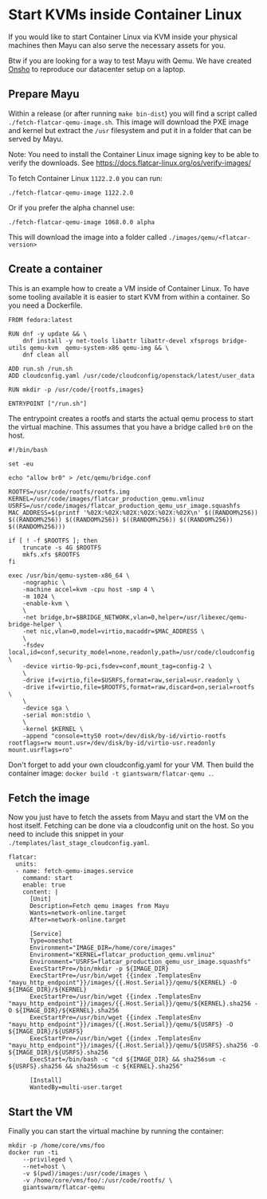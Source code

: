 # Start KVMs inside Container Linux

If you would like to start Container Linux via KVM inside your physical machines then Mayu can also serve the necessary assets for you.

Btw if you are looking for a way to test Mayu with Qemu. We have created [Onsho](https://github.com/giantswarm/onsho) to reproduce our datacenter setup on a laptop.

## Prepare Mayu

Within a release (or after running `make bin-dist`) you will find a script called `./fetch-flatcar-qemu-image.sh`. This image will download the PXE image and kernel but extract the `/usr` filesystem and put it in a folder that can be served by Mayu.

Note: You need to install the Container Linux image signing key to be able to verify the downloads. See https://docs.flatcar-linux.org/os/verify-images/

To fetch Container Linux `1122.2.0` you can run:
```
./fetch-flatcar-qemu-image 1122.2.0
```

Or if you prefer the alpha channel use:
```
./fetch-flatcar-qemu-image 1068.0.0 alpha
```

This will download the image into a folder called `./images/qemu/<flatcar-version>`

## Create a container

This is an example how to create a VM inside of Container Linux. To have some tooling available it is easier to start KVM from within a container. So you need a Dockerfile.

```
FROM fedora:latest

RUN dnf -y update && \
    dnf install -y net-tools libattr libattr-devel xfsprogs bridge-utils qemu-kvm  qemu-system-x86 qemu-img && \
    dnf clean all

ADD run.sh /run.sh
ADD cloudconfig.yaml /usr/code/cloudconfig/openstack/latest/user_data

RUN mkdir -p /usr/code/{rootfs,images}

ENTRYPOINT ["/run.sh"]
```

The entrypoint creates a rootfs and starts the actual qemu process to start the virtual machine. This assumes that you have a bridge called `br0` on the host.

```
#!/bin/bash

set -eu

echo "allow br0" > /etc/qemu/bridge.conf

ROOTFS=/usr/code/rootfs/rootfs.img
KERNEL=/usr/code/images/flatcar_production_qemu.vmlinuz
USRFS=/usr/code/images/flatcar_production_qemu_usr_image.squashfs
MAC_ADDRESS=$(printf '%02X:%02X:%02X:%02X:%02X:%02X\n' $((RANDOM%256)) $((RANDOM%256)) $((RANDOM%256)) $((RANDOM%256)) $((RANDOM%256)) $((RANDOM%256)))

if [ ! -f $ROOTFS ]; then
    truncate -s 4G $ROOTFS
    mkfs.xfs $ROOTFS
fi

exec /usr/bin/qemu-system-x86_64 \
    -nographic \
    -machine accel=kvm -cpu host -smp 4 \
    -m 1024 \
    -enable-kvm \
    \
    -net bridge,br=$BRIDGE_NETWORK,vlan=0,helper=/usr/libexec/qemu-bridge-helper \
    -net nic,vlan=0,model=virtio,macaddr=$MAC_ADDRESS \
    \
    -fsdev local,id=conf,security_model=none,readonly,path=/usr/code/cloudconfig \
    -device virtio-9p-pci,fsdev=conf,mount_tag=config-2 \
    \
    -drive if=virtio,file=$USRFS,format=raw,serial=usr.readonly \
    -drive if=virtio,file=$ROOTFS,format=raw,discard=on,serial=rootfs \
    \
    -device sga \
    -serial mon:stdio \
    \
    -kernel $KERNEL \
    -append "console=ttyS0 root=/dev/disk/by-id/virtio-rootfs rootflags=rw mount.usr=/dev/disk/by-id/virtio-usr.readonly mount.usrflags=ro"
```

Don't forget to add your own cloudconfig.yaml for your VM. Then build the container image: `docker build -t giantswarm/flatcar-qemu .`.

## Fetch the image

Now you just have to fetch the assets from Mayu and start the VM on the host itself. Fetching can be done via a cloudconfig unit on the host. So you need to include this snippet in your `./templates/last_stage_cloudconfig.yaml`.

```
flatcar:
  units:
  - name: fetch-qemu-images.service
    command: start
    enable: true
    content: |
      [Unit]
      Description=Fetch qemu images from Mayu
      Wants=network-online.target
      After=network-online.target

      [Service]
      Type=oneshot
      Environment="IMAGE_DIR=/home/core/images"
      Environment="KERNEL=flatcar_production_qemu.vmlinuz"
      Environment="USRFS=flatcar_production_qemu_usr_image.squashfs"
      ExecStartPre=/bin/mkdir -p ${IMAGE_DIR}
      ExecStartPre=/usr/bin/wget {{index .TemplatesEnv "mayu_http_endpoint"}}/images/{{.Host.Serial}}/qemu/${KERNEL} -O ${IMAGE_DIR}/${KERNEL}
      ExecStartPre=/usr/bin/wget {{index .TemplatesEnv "mayu_http_endpoint"}}/images/{{.Host.Serial}}/qemu/${KERNEL}.sha256 -O ${IMAGE_DIR}/${KERNEL}.sha256
      ExecStartPre=/usr/bin/wget {{index .TemplatesEnv "mayu_http_endpoint"}}/images/{{.Host.Serial}}/qemu/${USRFS} -O ${IMAGE_DIR}/${USRFS}
      ExecStartPre=/usr/bin/wget {{index .TemplatesEnv "mayu_http_endpoint"}}/images/{{.Host.Serial}}/qemu/${USRFS}.sha256 -O ${IMAGE_DIR}/${USRFS}.sha256
      ExecStart=/bin/bash -c "cd ${IMAGE_DIR} && sha256sum -c ${USRFS}.sha256 && sha256sum -c ${KERNEL}.sha256"

      [Install]
      WantedBy=multi-user.target
```

## Start the VM

Finally you can start the virtual machine by running the container:

```
mkdir -p /home/core/vms/foo
docker run -ti
    --privileged \
    --net=host \
    -v $(pwd)/images:/usr/code/images \
    -v /home/core/vms/foo/:/usr/code/rootfs/ \
    giantswarm/flatcar-qemu
```
